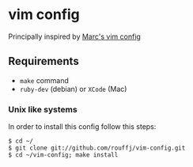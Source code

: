 # vim config

Principally inspired by [Marc's vim config](https://github.com/marcw/vim-config)

## Requirements

- `make` command
- `ruby-dev` (debian) or `XCode` (Mac)

### Unix like systems

In order to install this config follow this steps:

    $ cd ~/
    $ git clone git://github.com/rouffj/vim-config.git
    $ cd ~/vim-config; make install
